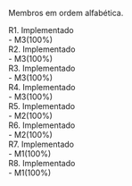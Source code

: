 Membros em ordem alfabética.

R1. Implementado\
    - M3(100%)\
R2. Implementado\
    - M3(100%)\
R3. Implementado\
    - M3(100%)\
R4. Implementado\
    - M3(100%)\
R5. Implementado\
    - M2(100%)\
R6. Implementado\
    - M2(100%)\
R7. Implementado\
    - M1(100%)\
R8. Implementado\
    - M1(100%)

